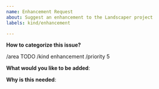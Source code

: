 ```yaml
---
name: Enhancement Request
about: Suggest an enhancement to the Landscaper project
labels: kind/enhancement

---
```


**How to categorize this issue?**
<!--
Please select area, kind, and priority for this issue. This helps the community categorizing it.
Replace below TODOs or exchange the existing identifiers with those that fit best in your opinion.
If multiple identifiers make sense you can also state the commands multiple times, e.g.
  /area control-plane
  /area auto-scaling
  ...

"/area" identifiers:     backup|certification|cost|delivery|deployers|manifest-deployer|helm-deployer|container-deployer|dev-productivity|documentation|high-availability|logging|monitoring|oci|open-source|operations|ops-productivity|performance|quality|robustness|scalability|security|storage|testing|usability|user-management
"/kind" identifiers:     api-change|bug|cleanup|discussion|enhancement|epic|impediment|poc|post-mortem|question|regression|task|technical-debt|test
"/priority" identifiers (numerical value): 1 (blocker)|2 (critical)|3 (normal)|4 (low priority)|5 (nice to have)
-->
/area TODO
/kind enhancement
/priority 5

**What would you like to be added**:

**Why is this needed**:
